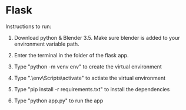 # Flask
 
Instructions to run:
1) Download python & Blender 3.5. Make sure blender is added to your environment variable path.

2) Enter the terminal in the folder of the flask app.

3) Type "python -m venv env" to create the virtual environment

4) Type ".\env\Scripts\activate" to actiate the virtual environment

5) Type "pip install -r requirements.txt" to install the dependencies

6) Type "python app.py" to run the app